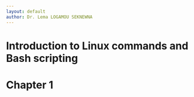```yaml
---
layout: default
author: Dr. Lema LOGAMOU SEKNEWNA
---
```


# Introduction to Linux commands and Bash scripting

# Chapter 1

